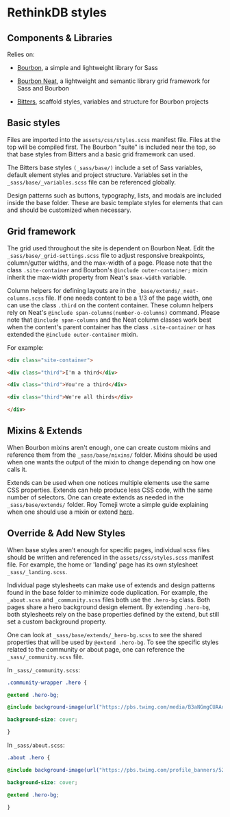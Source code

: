 RethinkDB styles
===


## Components & Libraries

Relies on:

- [Bourbon](http://bourbon.io), a simple and lightweight library for Sass

- [Bourbon Neat](http://neat.bourbon.io), a lightweight and semantic library grid framework for Sass and Bourbon

- [Bitters](http://bitters.bourbon.io), scaffold styles, variables and structure for Bourbon projects

## Basic styles

Files are imported into the ``assets/css/styles.scss`` manifest file. Files at the top will be
compiled first. The Bourbon "suite" is included near the top, so that base styles from Bitters and a basic grid framework can used.

The Bitters base styles ``(_sass/base/)`` include a set of Sass variables, default element styles and project structure. Variables set in the ``_sass/base/_variables.scss`` file can be referenced globally.

Design patterns such as buttons, typography, lists, and modals are included inside the base folder. These are basic template styles for elements that can and should be customized when necessary.

## Grid framework

The grid used throughout the site is dependent on Bourbon Neat. Edit the ``_sass/base/_grid-settings.scss`` file to adjust responsive breakpoints, column/gutter widths, and the max-width of a page. Please note that the class ``.site-container`` and Bourbon's ``@include outer-container;`` mixin inherit the max-width property from Neat's ``$max-width`` variable.

Column helpers for defining layouts are in the ``_base/extends/_neat-columns.scss`` file. If one needs content to be a 1/3 of the page width, one can use the class ``.third`` on the content container. These column helpers rely on Neat's ``@include span-columns(number-o-columns)`` command. Please note that ``@include span-columns`` and the Neat column classes work best when the content's parent container has the class ``.site-container`` or has extended the ``@include outer-container`` mixin.

For example:

```html
<div class="site-container">

<div class="third">I'm a third</div>

<div class="third">You're a third</div>

<div class="third">We're all thirds</div>

</div>
```

## Mixins & Extends

When Bourbon mixins aren't enough, one can create custom mixins and reference them from the ``_sass/base/mixins/`` folder. Mixins should be used when one wants the output of the mixin to change depending on how one calls it.

Extends can be used when one notices multiple elements use the same CSS properties. Extends can help produce less CSS code, with the same number of selectors. One can create extends as needed in the ``_sass/base/extends/`` folder. Roy Tomeji wrote a simple guide explaining when one should use a mixin or extend [here](http://roytomeij.com/blog/2013/should-you-use-a-sass-mixin-or-extend.html). 

## Override & Add New Styles

When base styles aren't enough for specific pages, individual scss files should be written and referenced in the ``assets/css/styles.scss`` manifest file. For example, the home or 'landing' page has its own stylesheet ``_sass/_landing.scss``.

Individual page stylesheets can make use of extends and design patterns found in the base folder to minimize code duplication. For example, the ``_about.scss`` and ``_community.scss`` files both use the ``.hero-bg`` class. Both pages share a hero background design element. By extending ``.hero-bg``, both stylesheets rely on the base properties defined by the extend, but still set a custom background property.

One can look at ``_sass/base/extends/_hero-bg.scss`` to see the shared properties that will be used by ``@extend .hero-bg``. To see the specific styles related to the community or about page, one can reference the ``_sass/_community.scss`` file.

In ``_sass/_community.scss``:

```scss
.community-wrapper .hero {

@extend .hero-bg;

@include background-image(url("https://pbs.twimg.com/media/B3aNGmgCUAAupk4.png:large"));

background-size: cover;

}
```

In ``_sass/about.scss``:

```scss
.about .hero {

@include background-image(url("https://pbs.twimg.com/profile_banners/52351557/1399070558/1500x500"));

background-size: cover;

@extend .hero-bg;

}
```
